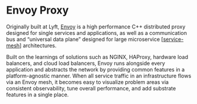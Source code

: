 # Envoy Proxy

Originally built at Lyft, [Envoy](https://www.envoyproxy.io/) is a high performance C++ distributed proxy designed for single services and applications, as well as a communication bus and “universal data plane” designed for large microservice [[service-mesh]] architectures.

Built on the learnings of solutions such as NGINX, HAProxy, hardware load balancers, and cloud load balancers, Envoy runs alongside every application and abstracts the network by providing common features in a platform-agnostic manner. When all service traffic in an infrastructure flows via an Envoy mesh, it becomes easy to visualize problem areas via consistent observability, tune overall performance, and add substrate features in a single place.

[//begin]: # "Autogenerated link references for markdown compatibility"
[service-mesh]: service-mesh "Service Mesh"
[//end]: # "Autogenerated link references"
